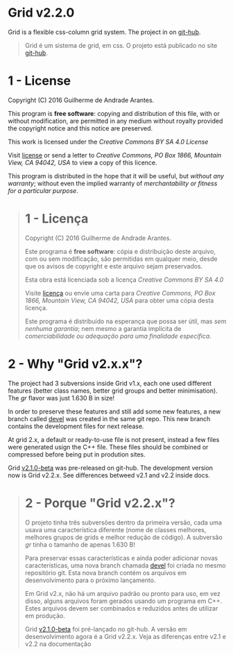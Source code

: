 # Grid v2.2.0

Grid is a flexible css-column grid system. The project in on [git-hub](http://guiideandrade.com/project/grid).

> Grid é um sistema de grid, em css. O projeto está publicado no site [git-hub](http://guiideandrade.com/project/grid).

# 1 - License

Copyright (C) 2016 Guilherme de Andrade Arantes.

This program is **free software**: copying and distribution of this file, with or without modification, are permitted in any medium without royalty provided the copyright notice and this notice are preserved.

This work is licensed under the *Creative Commons BY SA 4.0 License*

Visit [license](http://creativecommons.org/licenses/by-sa/4.0/) or send a letter to *Creative Commons, PO Box 1866, Mountain View, CA 94042, USA* to view a copy of this licence.

This program is distributed in the hope that it will be useful, but *without any warranty*; without even the implied warranty of *merchantability or fitness for a particular purpose*.

> # 1 - Licença
> 
> Copyright (C) 2016 Guilherme de Andrade Arantes.
> 
> Este programa é **free software**: cópia e distribuição deste arquivo, com ou sem modificação, são permitidas em qualquer meio, desde que os avisos de copyright e este arquivo sejam preservados.
> 
> Esta obra está licenciada sob a licença *Creative Commons BY SA 4.0*
> 
> Visite [licença](http://creativecommons.org/licenses/by-sa/4.0/) ou envie uma carta para *Creative Commons, PO Box 1866, Mountain View, CA 94042, USA* para obter uma cópia desta licença.
> 
> Este programa é distribuído na esperança que possa ser útil, mas *sem nenhuma garantia*; nem mesmo a garantia implícita de *comerciabilidade ou adequação para uma finalidade específica*.

# 2 - Why "Grid v2.x.x"?

The project had 3 subversions inside Grid v1.x, each one used different features (better class names, better grid groups and better minimisation). The *gr* flavor was just 1.630 B in size!

In order to preserve these features and still add some new features, a new branch called [devel](https://github.com/guiideandrade/grid/tree/devel) was created in the same git repo. This new branch contains the development files for next release.

At grid 2.x, a default or ready-to-use file is not present, instead a few files were generated usign the C++ file. These files should be combined or compressed before being put in prodution sites.

Grid [v2.1.0-beta](http://github.com/guiideandrade/grid/releases) was pre-released on git-hub. The development version now is Grid v2.2.x. See differences betweed v2.1 and v2.2 inside docs.

> # 2 - Porque "Grid v2.2.x"?
> 
> O projeto tinha três subversões dentro da primeira versão, cada uma usava uma característica diferente (nome de classes melhores, melhores grupos de grids e melhor redução de código). A subversão *gr* tinha o tamanho de apenas 1.630 B!
> 
> Para preservar essas características e ainda poder adicionar novas características, uma nova branch chamada [devel](https://github.com/guiideandrade/grid/tree/devel) foi criada no mesmo repositório git. Esta nova branch contém os arquivos em desenvolvimento para o próximo lançamento.
> 
> Em Grid v2.x, não há um arquivo padrão ou pronto para uso, em vez disso, alguns arquivos foram gerados usando um programa em C++. Estes arquivos devem ser combinados e reduzidos antes de utilizar em produção.
> 
> Grid [v2.1.0-beta](http://github.com/guiideandrade/grid/releases) foi pré-lançado no git-hub. A versão em desenvolvimento agora é a Grid v2.2.x. Veja as diferenças entre v2.1 e v2.2 na documentação
